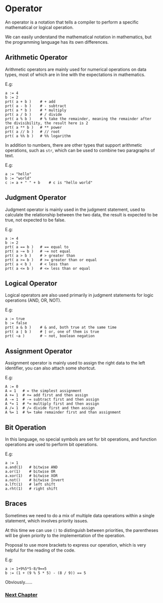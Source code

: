 # Operator
An operator is a notation that tells a compiler to perform a specific mathematical or logical operation.

We can easily understand the mathematical notation in mathematics, but the programming language has its own differences.

## Arithmetic Operator
Arithmetic operators are mainly used for numerical operations on data types, most of which are in line with the expectations in mathematics.

E.g:
```
a := 4
b := 2
prt( a + b )    # + add
prt( a - b )    # - subtract
prt( a * b )    # * multiply
prt( a / b )    # / divide
prt( a % b )    # % take the remainder, meaning the remainder after the divisibility, the result here is 2
prt( a ** b )   # ** power
prt( a // b )   # // root
prt( a %% b )   # %% logarithm
```
In addition to numbers, there are other types that support arithmetic operations, such as `str`, which can be used to combine two paragraphs of text.

E.g:
```
a := "hello"
b := "world"
c := a + " " + b    # c is "hello world"
```
## Judgment Operator
Judgment operator is mainly used in the judgment statement, used to calculate the relationship between the two data, the result is expected to be true, not expected to be false.

E.g:
```
a := 4
b := 2
prt( a == b )   # == equal to
prt( a ~= b )   # ~= not equal
prt( a > b )    # > greater than
prt( a >= b )   # >= greater than or equal
prt( a < b )    # < less than
prt( a <= b )   # <= less than or equal
```
## Logical Operator
Logical operators are also used primarily in judgment statements for logic operations (AND, OR, NOT).

E.g:
```
a := true
b := false
prt( a & b )    # & and, both true at the same time
prt( a | b )    # | or, one of them is true
prt( ~a )       # ~ not, boolean negation
```
## Assignment Operator
Assignment operator is mainly used to assign the right data to the left identifier, you can also attach some shortcut.

E.g:
```
A := 0
A = 1   # = the simplest assignment
A += 1  # += add first and then assign
A -= 1  # -= subtract first and then assign
A *= 1  # *= multiply first and then assign
A /= 1  # /= divide first and then assign
A %= 1  # %= take remainder first and than assignment
```
## Bit Operation
In this language, no special symbols are set for bit operations, and function operations are used to perform bit operations.

E.g:
```
a := 1
a.and(1)   # bitwise AND
a.or(1)    # bitwise OR
a.xor(1)   # bitwise XOR
a.not()    # bitwise Invert
a.lft(1)   # left shift 
a.rht(1)   # right shift
```
## Braces
Sometimes we need to do a mix of multiple data operations within a single statement, which involves priority issues.

At this time we can use `()` to distinguish between priorities, the parentheses will be given priority to the implementation of the operation.

Proposal to use more brackets to express our operation, which is very helpful for the reading of the code.

E.g:
```
a := 1+9%5*5-8/9==5
b := (1 + (9 % 5 * 5) - (8 / 9)) == 5
```
Obviously……

### [Next Chapter](collection-type.md)